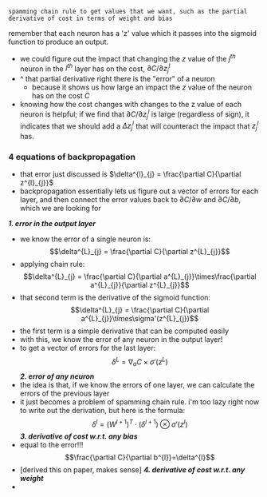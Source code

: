 ```
spamming chain rule to get values that we want, such as the partial derivative of cost in terms of weight and bias
```
remember that each neuron has a 'z' value which it passes into the sigmoid function to produce an output.
- we could figure out the impact that changing the $z$ value of the $j^{th}$ neuron in the $l^{th}$ layer has on the cost, $\partial C/\partial z^{l}_{j}$ 
- ^ that partial derivative right there is the "error" of a neuron
	- because it shows us how large an impact the $z$ value of the neuron has on the cost $C$ 
- knowing how the cost changes with changes to the z value of each neuron is helpful; if we find that $\partial C/\partial z^{l}_{j}$ is large (regardless of sign), it indicates that we should add a $\Delta z^{l}_{j}$ that will counteract the impact that $z^{l}_{j}$ has.


### 4 equations of backpropagation
- that error just discussed is $\delta^{l}_{j} = \frac{\partial C}{\partial z^{l}_{j}}$ 
- backpropagation essentially lets us figure out a vector of errors for each layer, and then connect the error values back to $\partial C/\partial w$ and $\partial C/\partial b$, which we are looking for

***1. error in the output layer***
- we know the error of a single neuron is:
  $$\delta^{L}_{j} = \frac{\partial C}{\partial z^{L}_{j}}$$
- applying chain rule:
$$\delta^{L}_{j} = \frac{\partial C}{\partial a^{L}_{j}}\times\frac{\partial a^{L}_{j}}{\partial z^{L}_{j}}$$
- that second term is the derivative of the sigmoid function:$$\delta^{L}_{j} = \frac{\partial C}{\partial a^{L}_{j}}\times\sigma'(z^{L}_{j})$$
- the first term is a simple derivative that can be computed easily
- with this, we know the error of any neuron in the output layer!
- to get a vector of errors for the last layer:
$$
\delta^{L}=\nabla_{a}C\times\sigma'(z^{L})
$$
***2. error of any neuron***
- the idea is that, if we know the errors of one layer, we can calculate the errors of the previous layer
- it just becomes a problem of spamming chain rule. i'm too lazy right now to write out the derivation, but here is the formula:
$$
\delta^{l}=(W^{l+1})^{T}\cdot(\delta^{l+1})\otimes \sigma'(z^{l})
$$
***3. derivative of cost w.r.t. any bias***
- equal to the error!!!
$$\frac{\partial C}{\partial b^{l}}=\delta^{l}$$
- [derived this on paper, makes sense]
***4. derivative of cost w.r.t. any weight***
- 
